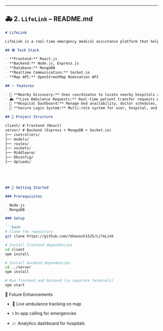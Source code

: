 
---

## 🚑 2. `LifeLink` – README.md

```markdown
# LifeLink

LifeLink is a real-time emergency medical assistance platform that helps users find nearby hospitals and ambulances, track emergency transfers, and manage hospital dashboards—all in real time.

## 🛠️ Tech Stack

- **Frontend:** React.js
- **Backend:** Node.js, Express.js
- **Database:** MongoDB
- **Realtime Communication:** Socket.io
- **Map API:** OpenStreetMap Nomination API

## ✨ Features

- 📍 **Nearby Discovery:** Uses coordinates to locate nearby hospitals and ambulances.
- 🚑 **Live Ambulance Requests:** Real-time patient transfer requests with Socket.io.
- 🏥 **Hospital Dashboard:** Manage bed availability, doctor schedules, and patient queues.
- 🔐 **Secure Login System:** Multi-role system for user, hospital, and ambulance drivers.

## 📂 Project Structure

client/ # Frontend (React)
server/ # Backend (Express + MongoDB + Socket.io)
├── controllers/
├── models/
├── routes/
├── sockets/
├── Middlware/
├── Dbconfig/
├── Uploads/





## 🚀 Getting Started

### Prerequisites

- Node.js
- MongoDB

### Setup

```bash
# Clone the repository
git clone https://github.com/rbhavesh1525/LifeLink

# Install frontend dependencies
cd client
npm install

# Install backend dependencies
cd ../server
npm install

# Run frontend and backend (in separate terminals)
npm start
```
📌 Future Enhancements
- 🚗 Live ambulance tracking on map

- 📞 In-app calling for emergencies

- 📈 Analytics dashboard for hospitals
